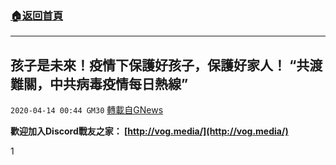 ###  [:house:返回首頁](https://github.com/ourhimalayas/txt)
---

## 孩子是未來！疫情下保護好孩子，保護好家人！ “共渡難關，中共病毒疫情每日熱線”
`2020-04-14 00:44 GM30` [轉載自GNews](https://gnews.org/zh-hant/172055/)

**歡迎加入Discord戰友之家： [http://vog.media/](http://vog.media/)**

1
